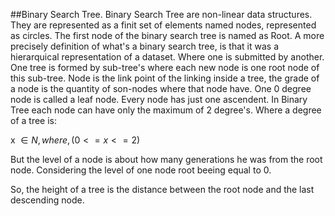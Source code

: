 ##Binary Search Tree.
Binary Search Tree are non-linear data structures.
They are represented as a finit set of elements named nodes, represented as circles.
The first node of the binary search tree is named as Root.
A more precisely definition of what's a binary search tree, is that it was a hierarquical representation of a dataset. Where one is submitted by another.
One tree is formed by sub-tree's where each new node is one root node of this sub-tree. Node is the link point of the linking inside a tree, the grade of a node is the quantity of son-nodes where that node have.
One 0 degree node is called a leaf node. Every node has just one ascendent.
In Binary Tree each node can have only the maximum of 2 degree's. Where a degree of a tree is:

x $`\in N, where, ( 0 <= x <= 2)`$

But the level of a node is about how many generations he was from the root node. Considering the level of one node root beeing equal to 0.

So, the height of a tree is the distance between the root node and the last descending node.


